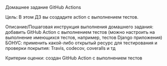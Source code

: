 Домашнее задание
GitHub Actions

Цель:
В этом ДЗ вы создадите action с выполнением тестов.


Описание/Пошаговая инструкция выполнения домашнего задания:
добавить GitHub Action с выполнением тестов (можно настроить на выполнение имеющихся тестов, например, тестов Django приложения)
БОНУС: применить какой-либо открытый ресурс для тестирования и проверки покрытия: Travis, codecov, coveralls и тд

Критерии оценки:
создан GitHub Action с выполнением тестов
